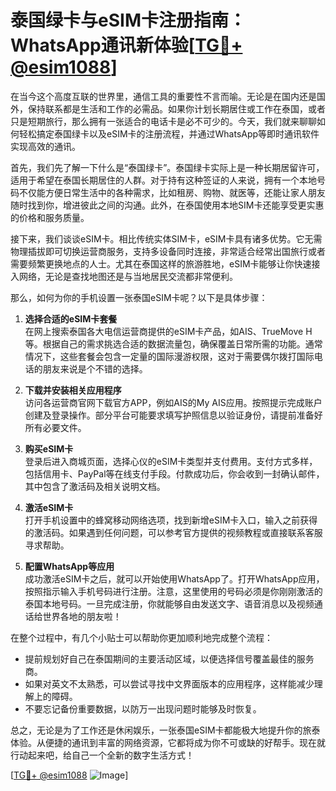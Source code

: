# 泰国绿卡与eSIM卡注册指南：WhatsApp通讯新体验[[TG💪+ @esim1088](https://t.me/s/esim1088)]

在当今这个高度互联的世界里，通信工具的重要性不言而喻。无论是在国内还是国外，保持联系都是生活和工作的必需品。如果你计划长期居住或工作在泰国，或者只是短期旅行，那么拥有一张适合的电话卡是必不可少的。今天，我们就来聊聊如何轻松搞定泰国绿卡以及eSIM卡的注册流程，并通过WhatsApp等即时通讯软件实现高效的通讯。

首先，我们先了解一下什么是“泰国绿卡”。泰国绿卡实际上是一种长期居留许可，适用于希望在泰国长期居住的人群。对于持有这种签证的人来说，拥有一个本地号码不仅能方便日常生活中的各种需求，比如租房、购物、就医等，还能让家人朋友随时找到你，增进彼此之间的沟通。此外，在泰国使用本地SIM卡还能享受更实惠的价格和服务质量。

接下来，我们谈谈eSIM卡。相比传统实体SIM卡，eSIM卡具有诸多优势。它无需物理插拔即可切换运营商服务，支持多设备同时连接，非常适合经常出国旅行或者需要频繁更换地点的人士。尤其在泰国这样的旅游胜地，eSIM卡能够让你快速接入网络，无论是查找地图还是与当地居民交流都非常便利。

那么，如何为你的手机设置一张泰国eSIM卡呢？以下是具体步骤：

1. **选择合适的eSIM卡套餐**  
   在网上搜索泰国各大电信运营商提供的eSIM卡产品，如AIS、TrueMove H等。根据自己的需求挑选合适的数据流量包，确保覆盖日常所需的功能。通常情况下，这些套餐会包含一定量的国际漫游权限，这对于需要偶尔拨打国际电话的朋友来说是个不错的选择。

2. **下载并安装相关应用程序**  
   访问各运营商官网下载官方APP，例如AIS的My AIS应用。按照提示完成账户创建及登录操作。部分平台可能要求填写护照信息以验证身份，请提前准备好所有必要文件。

3. **购买eSIM卡**  
   登录后进入商城页面，选择心仪的eSIM卡类型并支付费用。支付方式多样，包括信用卡、PayPal等在线支付手段。付款成功后，你会收到一封确认邮件，其中包含了激活码及相关说明文档。

4. **激活eSIM卡**  
   打开手机设置中的蜂窝移动网络选项，找到新增eSIM卡入口，输入之前获得的激活码。如果遇到任何问题，可以参考官方提供的视频教程或直接联系客服寻求帮助。

5. **配置WhatsApp等应用**  
   成功激活eSIM卡之后，就可以开始使用WhatsApp了。打开WhatsApp应用，按照指示输入手机号码进行注册。注意，这里使用的号码必须是你刚刚激活的泰国本地号码。一旦完成注册，你就能够自由发送文字、语音消息以及视频通话给世界各地的朋友啦！

在整个过程中，有几个小贴士可以帮助你更加顺利地完成整个流程：
- 提前规划好自己在泰国期间的主要活动区域，以便选择信号覆盖最佳的服务商。
- 如果对英文不太熟悉，可以尝试寻找中文界面版本的应用程序，这样能减少理解上的障碍。
- 不要忘记备份重要数据，以防万一出现问题时能够及时恢复。

总之，无论是为了工作还是休闲娱乐，一张泰国eSIM卡都能极大地提升你的旅泰体验。从便捷的通讯到丰富的网络资源，它都将成为你不可或缺的好帮手。现在就行动起来吧，给自己一个全新的数字生活方式！ 

[[TG💪+ @esim1088](https://t.me/s/esim1088) ![Image](https://i.postimg.cc/4NQfJmqS/Snipaste-2025-05-13-00-14-12.png)]